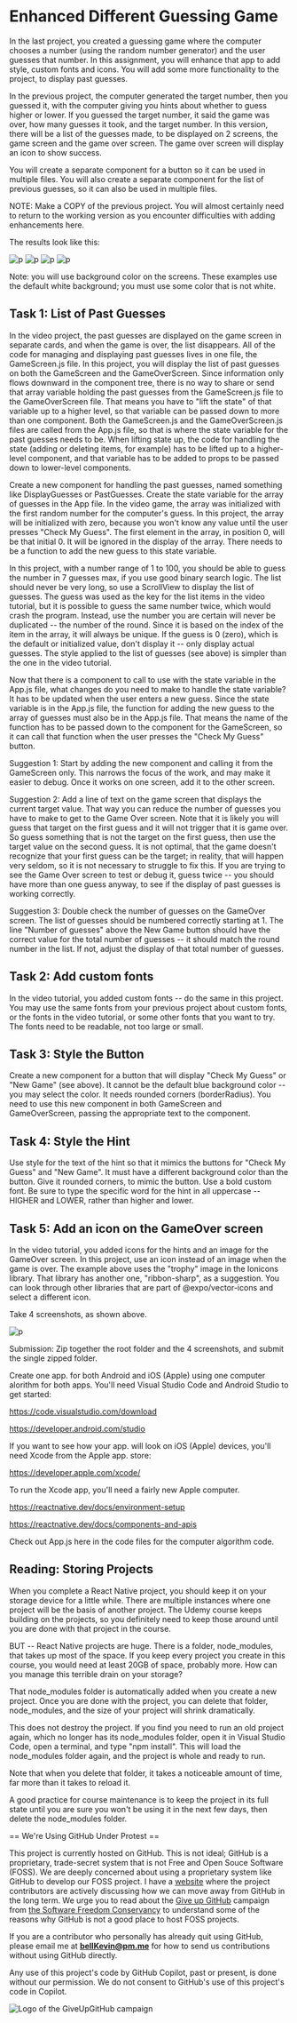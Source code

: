 # Enhanced Different Guessing Game

In the last project, you created a guessing game where the computer chooses a number (using the random number generator) and the user guesses that number. In this assignment, you will enhance that app to add style, custom fonts and icons. You will add some more functionality to the project, to display past guesses. 

In the previous project, the computer generated the target number, then you guessed it, with the computer giving you hints about whether to guess higher or lower. If you guessed the target number, it said the game was over, how many guesses it took, and the target number. In this version, there will be a list of the guesses made, to be displayed on 2 screens, the game screen and the game over screen. The game over screen will display an icon to show success. 

You will create a separate component for a button so it can be used in multiple files. You will also create a separate component for the list of previous guesses, so it can also be used in multiple files.

NOTE: Make a COPY of the previous project. You will almost certainly need to return to the working version as you encounter difficulties with adding enhancements here. 

The results look like this:

![p](https://github.com/bell-kevin/enhancedDifferentGuessingGame/blob/main/pics/1.PNG) ![p](https://github.com/bell-kevin/enhancedDifferentGuessingGame/blob/main/pics/2.PNG) ![p](https://github.com/bell-kevin/enhancedDifferentGuessingGame/blob/main/pics/3.PNG) ![p](https://github.com/bell-kevin/enhancedDifferentGuessingGame/blob/main/pics/4.PNG)

Note: you will use background color on the screens. These examples use the default white background; you must use some color that is not white.

 

## Task 1: List of Past Guesses

In the video project, the past guesses are displayed on the game screen in separate cards, and when the game is over, the list disappears. All of the code for managing and displaying past guesses lives in one file, the GameScreen.js file. In this project, you will display the list of past guesses on both the GameScreen and the GameOverScreen. Since information only flows downward in the component tree, there is no way to share or send that array variable holding the past guesses from the GameScreen.js file to the GameOverScreen file. That means you have to "lift the state" of that variable up to a higher level, so that variable can be passed down to more than one component. Both the GameScreen.js and the GameOverScreen.js files are called from the App.js file, so that is where the state variable for the past guesses needs to be. When lifting state up, the code for handling the state (adding or deleting items, for example) has to be lifted up to a higher-level component, and that variable has to be added to props to be passed down to lower-level components.

Create a new component for handling the past guesses, named something like DisplayGuesses or PastGuesses. Create the state variable for the array of guesses in the App file. In the video game, the array was initialized with the first random number for the computer's guess. In this project, the array will be initialized with zero, because you won't know any value until the user presses "Check My Guess". The first element in the array, in position 0, will be that initial 0. It will be ignored in the display of the array. There needs to be a function to add the new guess to this state variable. 

In this project, with a number range of 1 to 100, you should be able to guess the number in 7 guesses max, if you use good binary search logic. The list should never be very long, so use a ScrollView to display the list of guesses. The guess was used as the key for the list items in the video tutorial, but it is possible to guess the same number twice, which would crash the program. Instead, use the number you are certain will never be duplicated -- the number of the round. Since it is based on the index of the item in the array, it will always be unique. If the guess is 0 (zero), which is the default or initialized value, don't display it -- only display actual guesses. The style applied to the list of guesses (see above) is simpler than the one in the video tutorial.

Now that there is a component to call to use with the state variable in the App.js file, what changes do you need to make to handle the state variable? It has to be updated when the user enters a new guess. Since the state variable is in the App.js file, the function for adding the new guess to the array of guesses must also be in the App.js file. That means the name of the function has to be passed down to the component for the GameScreen, so it can call that function when the user presses the "Check My Guess" button.

Suggestion 1: Start by adding the new component and calling it from the GameScreen only. This narrows the focus of the work, and may make it easier to debug. Once it works on one screen, add it to the other screen.

Suggestion 2: Add a line of text on the game screen that displays the current target value. That way you can reduce the number of guesses you have to make to get to the Game Over screen. Note that it is likely you will guess that target on the first guess and it will not trigger that it is game over. So guess something that is not the target on the first guess, then use the target value on the second guess. It is not optimal, that the game doesn't recognize that your first guess can be the target; in reality, that will happen very seldom, so it is not necessary to struggle to fix this. If you are trying to see the Game Over screen to test or debug it, guess twice -- you should have more than one guess anyway, to see if the display of past guesses is working correctly.

Suggestion 3: Double check the number of guesses on the GameOver screen. The list of guesses should be numbered correctly starting at 1. The line "Number of guesses" above the New Game button should have the correct value for the total number of guesses -- it should match the round number in the list. If not, adjust the display of that total number of guesses.

## Task 2: Add custom fonts

In the video tutorial, you added custom fonts -- do the same in this project. You may use the same fonts from your previous project about custom fonts, or the fonts in the video tutorial, or some other fonts that you want to try. The fonts need to be readable, not too large or small.

## Task 3: Style the Button

Create a new component for a button that will display "Check My Guess" or "New Game" (see above). It cannot be the default blue background color -- you may select the color. It needs rounded corners (borderRadius). You need to use this new component in both GameScreen and GameOverScreen, passing the appropriate text to the component.

## Task 4: Style the Hint

Use style for the text of the hint so that it mimics the buttons for "Check My Guess" and "New Game". It must have a different background color than the button. Give it rounded corners, to mimic the button. Use a bold custom font. Be sure to type the specific word for the hint in all uppercase -- HIGHER and LOWER, rather than higher and lower.

## Task 5: Add an icon on the GameOver screen

In the video tutorial, you added icons for the hints and an image for the GameOver screen. In this project, use an icon instead of an image when the game is over. The example above uses the "trophy" image in the Ionicons library. That library has another one, "ribbon-sharp", as a suggestion. You can look through other libraries that are part of @expo/vector-icons and select a different icon.

Take 4 screenshots, as shown above.

![p](https://github.com/bell-kevin/enhancedDifferentGuessingGame/blob/main/screenshots/Capture.PNG)

Submission: Zip together the root folder and the 4 screenshots, and submit the single zipped folder.

Create one app. for both Android and iOS (Apple) using one computer alorithm for both apps. You'll need Visual Studio Code and Android Studio to get started:

https://code.visualstudio.com/download

https://developer.android.com/studio

If you want to see how your app. will look on iOS (Apple) devices, you'll need Xcode from the Apple app. store:

https://developer.apple.com/xcode/

To run the Xcode app, you'll need a fairly new Apple computer.

https://reactnative.dev/docs/environment-setup

https://reactnative.dev/docs/components-and-apis

Check out App.js here in the code files for the computer algorithm code.

## Reading: Storing Projects

When you complete a React Native project, you should keep it on your storage device for a little while. There are multiple instances where one project will be the basis of another project. The Udemy course keeps building on the projects, so you definitely need to keep those around until you are done with that project in the course.

BUT -- React Native projects are huge. There is a folder, node_modules, that takes up most of the space. If you keep every project you create in this course, you would need at least 20GB of space, probably more. How can you manage this terrible drain on your storage?

That node_modules folder is automatically added when you create a new project. Once you are done with the project, you can delete that folder, node_modules, and the size of your project will shrink dramatically.

This does not destroy the project. If you find you need to run an old project again, which no longer has its node_modules folder, open it in Visual Studio Code, open a terminal, and type "npm install". This will load the node_modules folder again, and the project is whole and ready to run.

Note that when you delete that folder, it takes a noticeable amount of time, far more than it takes to reload it.

A good practice for course maintenance is to keep the project in its full state until you are sure you won't be using it in the next few days, then delete the node_modules folder.

== We're Using GitHub Under Protest ==

This project is currently hosted on GitHub.  This is not ideal; GitHub is a
proprietary, trade-secret system that is not Free and Open Souce Software
(FOSS).  We are deeply concerned about using a proprietary system like GitHub
to develop our FOSS project. I have a [website](https://bellKevin.me) where the
project contributors are actively discussing how we can move away from GitHub
in the long term.  We urge you to read about the [Give up GitHub](https://GiveUpGitHub.org) campaign 
from [the Software Freedom Conservancy](https://sfconservancy.org) to understand some of the reasons why GitHub is not 
a good place to host FOSS projects.

If you are a contributor who personally has already quit using GitHub, please
email me at **bellKevin@pm.me** for how to send us contributions without
using GitHub directly.

Any use of this project's code by GitHub Copilot, past or present, is done
without our permission.  We do not consent to GitHub's use of this project's
code in Copilot.

![Logo of the GiveUpGitHub campaign](https://sfconservancy.org/img/GiveUpGitHub.png)
